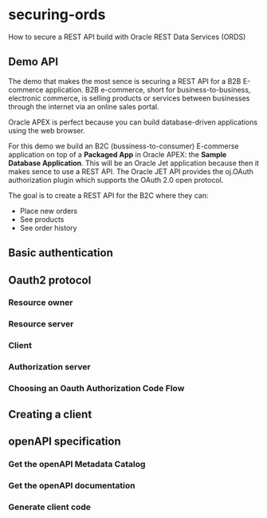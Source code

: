 # securing-ords
How to secure a REST API build with Oracle REST Data Services (ORDS)

## Demo API
The demo that makes the most sence is securing a REST API for a B2B E-commerce application. B2B e-commerce, short for business-to-business, electronic commerce, is selling products or services between businesses through the internet via an online sales portal.

Oracle APEX is perfect because you can build database-driven applications using the web browser.

For this demo we build an B2C (bussiness-to-consumer) E-commerse application on top of a **Packaged App** in Oracle APEX: the **Sample Database Application**. This will be an Oracle Jet application because then it makes sence to use a REST API. The Oracle JET API provides the oj.OAuth authorization plugin which supports the OAuth 2.0 open protocol.

The goal is to create a REST API for the B2C where they can:
- Place new orders
- See products
- See order history

## Basic authentication

## Oauth2 protocol

### Resource owner

### Resource server

### Client

### Authorization server

### Choosing an Oauth Authorization Code Flow

## Creating a client

## openAPI specification

### Get the openAPI Metadata Catalog

### Get the openAPI documentation

### Generate client code
